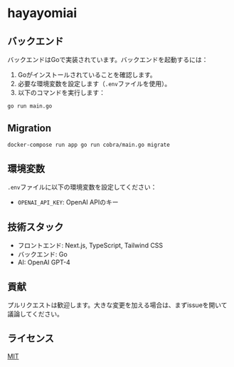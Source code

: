 # hayayomiai

## バックエンド

バックエンドはGoで実装されています。バックエンドを起動するには：

1. Goがインストールされていることを確認します。
2. 必要な環境変数を設定します（`.env`ファイルを使用）。
3. 以下のコマンドを実行します：

```bash
go run main.go
```

## Migration

```bash
docker-compose run app go run cobra/main.go migrate
```

## 環境変数

`.env`ファイルに以下の環境変数を設定してください：

- `OPENAI_API_KEY`: OpenAI APIのキー

## 技術スタック

- フロントエンド: Next.js, TypeScript, Tailwind CSS
- バックエンド: Go
- AI: OpenAI GPT-4

## 貢献

プルリクエストは歓迎します。大きな変更を加える場合は、まずissueを開いて議論してください。

## ライセンス

[MIT](https://choosealicense.com/licenses/mit/)
